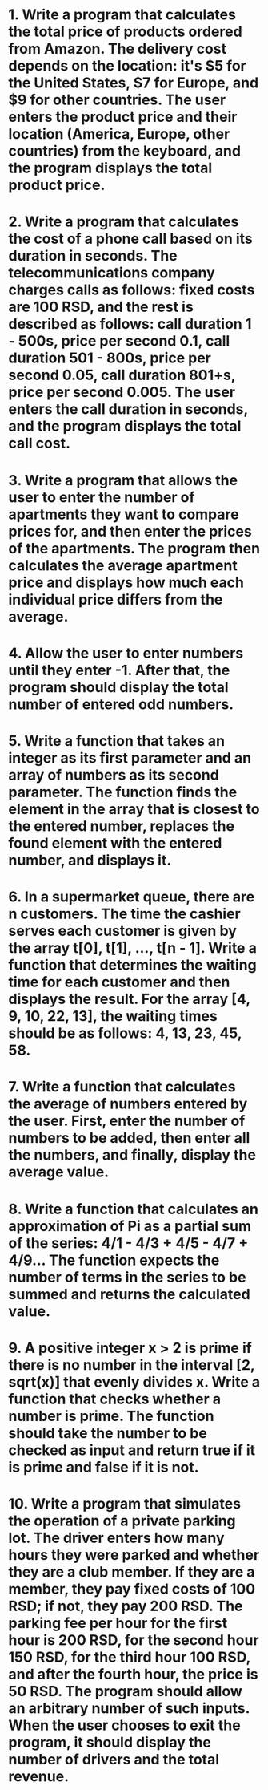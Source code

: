 # 1. Write a program that calculates the total price of products ordered from Amazon. The delivery cost depends on the location: it's $5 for the United States, $7 for Europe, and $9 for other countries. The user enters the product price and their location (America, Europe, other countries) from the keyboard, and the program displays the total product price.
# 2. Write a program that calculates the cost of a phone call based on its duration in seconds. The telecommunications company charges calls as follows: fixed costs are 100 RSD, and the rest is described as follows: call duration 1 - 500s, price per second 0.1, call duration 501 - 800s, price per second 0.05, call duration 801+s, price per second 0.005. The user enters the call duration in seconds, and the program displays the total call cost.
# 3. Write a program that allows the user to enter the number of apartments they want to compare prices for, and then enter the prices of the apartments. The program then calculates the average apartment price and displays how much each individual price differs from the average.
# 4. Allow the user to enter numbers until they enter -1. After that, the program should display the total number of entered odd numbers.
# 5. Write a function that takes an integer as its first parameter and an array of numbers as its second parameter. The function finds the element in the array that is closest to the entered number, replaces the found element with the entered number, and displays it.
# 6. In a supermarket queue, there are n customers. The time the cashier serves each customer is given by the array t[0], t[1], ..., t[n - 1]. Write a function that determines the waiting time for each customer and then displays the result. For the array [4, 9, 10, 22, 13], the waiting times should be as follows: 4, 13, 23, 45, 58.
# 7. Write a function that calculates the average of numbers entered by the user. First, enter the number of numbers to be added, then enter all the numbers, and finally, display the average value.
# 8. Write a function that calculates an approximation of Pi as a partial sum of the series: 4/1 - 4/3 + 4/5 - 4/7 + 4/9... The function expects the number of terms in the series to be summed and returns the calculated value.
# 9. A positive integer x > 2 is prime if there is no number in the interval [2, sqrt(x)] that evenly divides x. Write a function that checks whether a number is prime. The function should take the number to be checked as input and return true if it is prime and false if it is not.
# 10. Write a program that simulates the operation of a private parking lot. The driver enters how many hours they were parked and whether they are a club member. If they are a member, they pay fixed costs of 100 RSD; if not, they pay 200 RSD. The parking fee per hour for the first hour is 200 RSD, for the second hour 150 RSD, for the third hour 100 RSD, and after the fourth hour, the price is 50 RSD. The program should allow an arbitrary number of such inputs. When the user chooses to exit the program, it should display the number of drivers and the total revenue.
